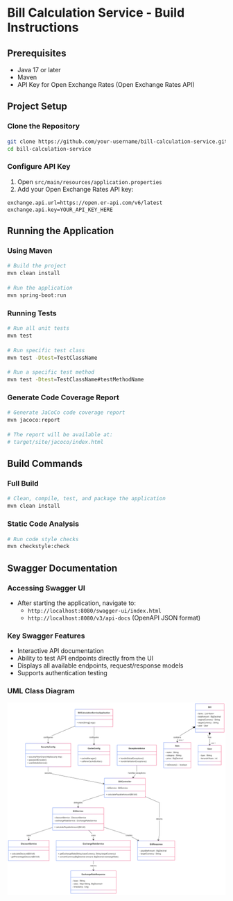# Bill Calculation Service - Build Instructions

## Prerequisites
- Java 17 or later
- Maven
- API Key for Open Exchange Rates (Open Exchange Rates API)

## Project Setup

### Clone the Repository
```bash
git clone https://github.com/your-username/bill-calculation-service.git
cd bill-calculation-service
```

### Configure API Key
1. Open `src/main/resources/application.properties`
2. Add your Open Exchange Rates API key:
```properties
exchange.api.url=https://open.er-api.com/v6/latest
exchange.api.key=YOUR_API_KEY_HERE
```

## Running the Application

### Using Maven
```bash
# Build the project
mvn clean install

# Run the application
mvn spring-boot:run
```

### Running Tests
```bash
# Run all unit tests
mvn test

# Run specific test class
mvn test -Dtest=TestClassName

# Run a specific test method
mvn test -Dtest=TestClassName#testMethodName
```

### Generate Code Coverage Report
```bash
# Generate JaCoCo code coverage report
mvn jacoco:report

# The report will be available at:
# target/site/jacoco/index.html
```

## Build Commands

### Full Build
```bash
# Clean, compile, test, and package the application
mvn clean install
```

### Static Code Analysis
```bash
# Run code style checks
mvn checkstyle:check
```

## Swagger Documentation

### Accessing Swagger UI
- After starting the application, navigate to:
  - `http://localhost:8080/swagger-ui/index.html`
  - `http://localhost:8080/v3/api-docs` (OpenAPI JSON format)

### Key Swagger Features
- Interactive API documentation
- Ability to test API endpoints directly from the UI
- Displays all available endpoints, request/response models
- Supports authentication testing


### UML Class Diagram

![Bill Calculation Service UML Class Diagram](https://github.com/AMurtaza95/Bill-Calculation-Service/blob/main/Bill%20Calculation%20Service%20Class%20Diagram.png)
